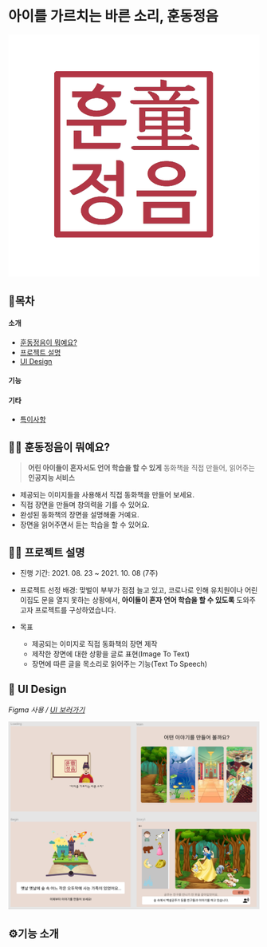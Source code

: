 # 아이를 가르치는 바른 소리, 훈동정음

![](./Image/logo.png)

## 🔖목차

#### 소개

- [훈동정음이 뭐예요?](#👶🏻-훈동정음이-뭐예요?)
- [프로젝트 설명](#👶🏻-프로젝트-설명)
- [UI Design](#🎨-UI-Design)

#### 기능



#### 기타

- [특이사항](#💬-특이사항)



## 👶🏻 훈동정음이 뭐예요?

> **어린 아이들이 혼자서도 언어 학습을 할 수 있게** 동화책을 직접 만들어, 읽어주는 **인공지능 서비스**

- 제공되는 이미지들을 사용해서 직접 동화책을 만들어 보세요.
- 직접 장면을 만들며 창의력을 기를 수 있어요.
- 완성된 동화책의 장면을 설명해줄 거예요.
- 장면을 읽어주면서 듣는 학습을 할 수 있어요.



## 👶🏻 프로젝트 설명

- 진행 기간: 2021. 08. 23 ~ 2021. 10. 08 (7주)

- 프로젝트 선정 배경: 맞벌이 부부가 점점 늘고 있고, 코로나로 인해 유치원이나 어린이집도 문을 열지 못하는 상황에서, **아이들이 혼자 언어 학습을 할 수 있도록** 도와주고자 프로젝트를 구상하였습니다.

- 목표

  - 제공되는 이미지로 직접 동화책의 장면 제작
  - 제작한 장면에 대한 상황을 글로 표현(Image To Text)
  - 장면에 따른 글을 목소리로 읽어주는 기능(Text To Speech)

  

## 🎨 UI Design

*Figma 사용 / [UI 보러가기](https://www.figma.com/file/twIV5u1RpNNrVd9wmib0D9/SSAFY-C106-team-library?node-id=343%3A49)*

![](./Image/README/001_1.png)



## ⚙기능 소개

